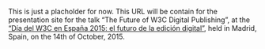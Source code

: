 This is just a placholder for now. This URL will be contain for the presentation site for the talk “The Future of W3C Digital Publishing”, at the [“Día del W3C en España 2015: el futuro de la edición digital”](http://www.w3c.es/Eventos/2015/DiaW3C/), held in Madrid, Spain, on the 14th of October, 2015.